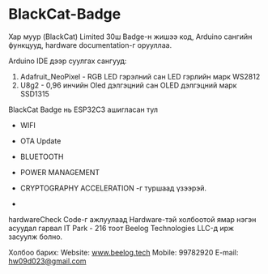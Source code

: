 # BlackCat-Badge
Хар муур (BlackCat) Limited 30ш Badge-н жишээ код, Arduino сангийн функцууд, hardware documentation-г орууллаа.

Arduino IDE дээр суулгах сангууд:
1. Adafruit_NeoPixel - RGB LED гэрэлний сан LED гэрлийн марк WS2812
2. U8g2 - 0,96 инчийн Oled дэлгэцний сан OLED дэлгэцний марк SSD1315

BlackCat Badge нь ESP32C3 ашигласан тул
* WIFI
* OTA Update
* BLUETOOTH
* POWER MANAGEMENT
* CRYPTOGRAPHY ACCELERATION -г туршаад үзээрэй.

* 
hardwareCheck Code-г ажлуулаад Hardware-тэй холбоотой ямар нэгэн асуудал гарвал IT Park - 216 тоот Beelog Technologies LLC-д ирж засуулж болно.

Холбоо барих:
Website: www.beelog.tech
Mobile: 99782920
E-mail: hw09d023@gmail.com
